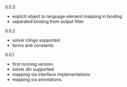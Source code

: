 0.0.3

- explicit object to language element mapping in binding
- separated binding from output filter

0.0.2

- solver clingo supported
- terms and constants
  
0.0.1

- first running version
- solver dlv supported
- mapping via interface implementations
- mapping via annotations
